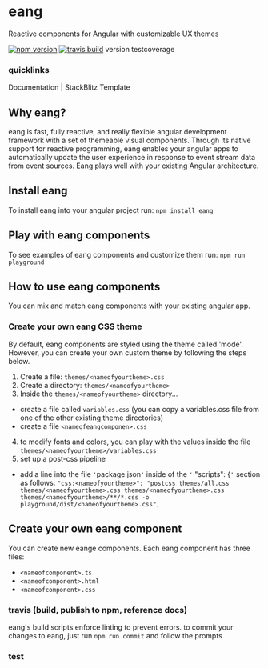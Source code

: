 # eang
Reactive components for Angular with customizable UX themes

[![npm version](https://img.shields.io/npm/v/eang.svg)](https://www.npmjs.com/package/eang) [![travis build](https://img.shields.io/travis/eascientific/eang.svg)](https://travis-ci.org/eascientific/eang) version testcoverage

### quicklinks
Documentation | StackBlitz Template

## Why eang?
eang is fast, fully reactive, and really flexible angular development framework with a set of themeable visual components. Through its native support for reactive programming, eang enables your angular apps to automatically update the user experience in response to event stream data from event sources. Eang plays well with your existing Angular architecture.

## Install eang
To install eang into your angular project run: `npm install eang` 

## Play with eang components
To see examples of eang components and customize them run: `npm run playground` 

## How to use eang components
You can mix and match eang components with your existing angular app. 

### Create your own eang CSS theme
By default, eang components are styled using the theme called 'mode'. However, you can create your own custom theme by following the steps below.
1. Create a file: `themes/<nameofyourtheme>.css`
2. Create a directory: `themes/<nameofyourtheme>`
3. Inside the `themes/<nameofyourtheme>` directory...
  * create a file called `variables.css` (you can copy a variables.css file from one of the other existing theme directories)
  * create a file `<nameofeangcomponen>.css`
4. to modify fonts and colors, you can play with the values inside the file `themes/<nameofyourtheme>/variables.css`
5. set up a post-css pipeline
  * add a line into the file `'`package.json`'` inside of the `'` "scripts": {`'` section as follows: `"css:<nameofyourtheme>": "postcss themes/all.css themes/<nameofyourtheme>.css themes/<nameofyourtheme>.css themes/<nameofyourtheme>/**/*.css -o playground/dist/<nameofyourtheme>.css",`

## Create your own eang component
You can create new eange components. Each eang component has three files:
* `<nameofcomponent>.ts`
* `<nameofcomponent>.html`
* `<nameofcomponent>.css`

### travis (build, publish to npm, reference docs)
eang's build scripts enforce linting to prevent errors.
to commit your changes to eang, just  run `npm run commit` and follow the prompts
### test
